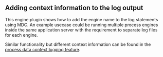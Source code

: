 ## Adding context information to the log output

This engine plugin shows how to add the engine name to the log statements using MDC. An example usecase could be running multiple process engines inside the same application server with the requirement to separate log files for each engine.

Similar functionality but different context information can be found in the [process data context logging feature](https://docs.camunda.org/manual/7.12/user-guide/logging/#process-data-context).
